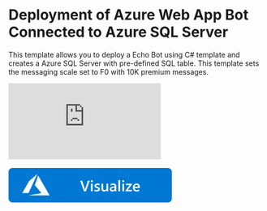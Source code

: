 # Deployment of Azure Web App Bot Connected to Azure SQL Server


This template allows you to deploy a Echo Bot using C# template and creates a Azure SQL Server with pre-defined SQL table. This template sets the messaging scale set to F0 with 10K premium messages. 



[![Deploy To Azure](https://raw.githubusercontent.com/AJSolis01/Azure-Bot-to-SQL/main/azuredeploy.json)](https://portal.azure.com/#create/Microsoft.Template/uri/https%3A%2F%2Fraw.githubusercontent.com/AJSolis01/Azure-Bot-to-SQL/main/azuredeploy.json)  

[![Visualize](https://raw.githubusercontent.com/Azure/azure-quickstart-templates/master/1-CONTRIBUTION-GUIDE/images/visualizebutton.svg?sanitize=true)](http://armviz.io/#/?load=https%3A%2F%2Fraw.githubusercontent.com%2FAzure%2Fazure-quickstart-templates%2Fmaster%2F201-vmss-linux-jumpbox%2Fazuredeploy.json)
